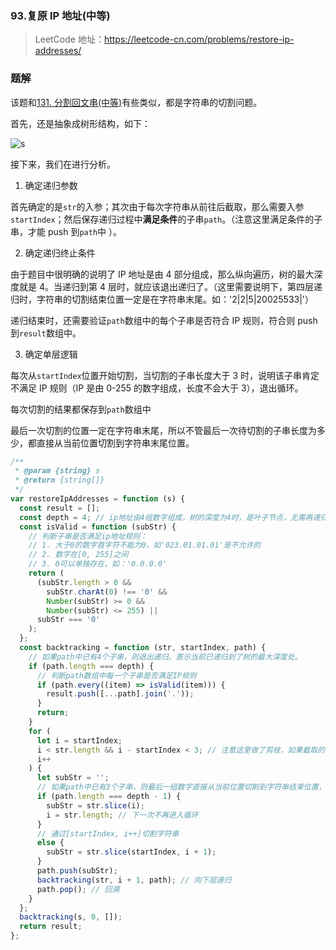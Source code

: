 ### 93.复原 IP 地址(中等)

> LeetCode 地址：https://leetcode-cn.com/problems/restore-ip-addresses/

### 题解

该题和[131. 分割回文串(中等)](<https://github.com/kerwin-ly/Blog/blob/master/algorithm/backtracking/131.%20%E5%88%86%E5%89%B2%E5%9B%9E%E6%96%87%E4%B8%B2(%E4%B8%AD%E7%AD%89).md>)有些类似，都是字符串的切割问题。

首先，还是抽象成树形结构，如下：

![s](https://raw.githubusercontent.com/kerwin-ly/Blog/master/assets/imgs/algorithm/restore-ip.png)

接下来，我们在进行分析。

1. 确定递归参数

首先确定的是`str`的入参；其次由于每次字符串从前往后截取，那么需要入参`startIndex`；然后保存递归过程中**满足条件**的子串`path`。（注意这里满足条件的子串，才能 push 到`path`中 ）。

2. 确定递归终止条件

由于题目中很明确的说明了 IP 地址是由 4 部分组成，那么纵向遍历，树的最大深度就是 4。当递归到第 4 层时，就应该退出递归了。（这里需要说明下，第四层递归时，字符串的切割结束位置一定是在字符串末尾。如：'2|2|5|20025533|'）

递归结束时，还需要验证`path`数组中的每个子串是否符合 IP 规则，符合则 push 到`result`数组中。

3. 确定单层逻辑

每次从`startIndex`位置开始切割，当切割的子串长度大于 3 时，说明该子串肯定不满足 IP 规则（IP 是由 0-255 的数字组成，长度不会大于 3），退出循环。

每次切割的结果都保存到`path`数组中

最后一次切割的位置一定在字符串末尾，所以不管最后一次待切割的子串长度为多少，都直接从当前位置切割到字符串末尾位置。

```js
/**
 * @param {string} s
 * @return {string[]}
 */
var restoreIpAddresses = function (s) {
  const result = [];
  const depth = 4; // ip地址由4组数字组成，树的深度为4时，是叶子节点，无需再递归
  const isValid = function (subStr) {
    // 判断子串是否满足ip地址规则：
    // 1. 大于0的数字首字符不能为0，如'023.01.01.01'是不允许的
    // 2. 数字在[0, 255]之间
    // 3. 0可以单独存在，如：'0.0.0.0'
    return (
      (subStr.length > 0 &&
        subStr.charAt(0) !== '0' &&
        Number(subStr) >= 0 &&
        Number(subStr) <= 255) ||
      subStr === '0'
    );
  };
  const backtracking = function (str, startIndex, path) {
    // 如果path中已有4个子串，则退出递归。表示当前已递归到了树的最大深度处。
    if (path.length === depth) {
      // 判断path数组中每一个子串是否满足IP规则
      if (path.every((item) => isValid(item))) {
        result.push([...path].join('.'));
      }
      return;
    }
    for (
      let i = startIndex;
      i < str.length && i - startIndex < 3; // 注意这里做了剪枝，如果截取的子串长度大于3，肯定不满足IP规则，则没必要再继续切割了。如（2555|23231）
      i++
    ) {
      let subStr = '';
      // 如果path中已有3个子串，则最后一组数字直接从当前位置切割到字符串结束位置，并不再循环
      if (path.length === depth - 1) {
        subStr = str.slice(i);
        i = str.length; // 下一次不再进入循环
      }
      // 通过[startIndex, i++]切割字符串
      else {
        subStr = str.slice(startIndex, i + 1);
      }
      path.push(subStr);
      backtracking(str, i + 1, path); // 向下层递归
      path.pop(); // 回溯
    }
  };
  backtracking(s, 0, []);
  return result;
};
```
